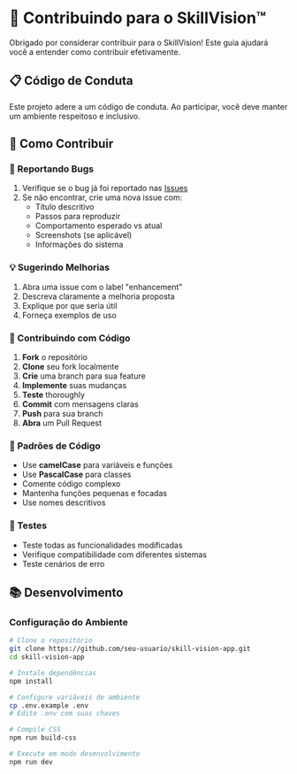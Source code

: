 # 🤝 Contribuindo para o SkillVision™

Obrigado por considerar contribuir para o SkillVision! Este guia ajudará você a entender como contribuir efetivamente.

## 📋 Código de Conduta

Este projeto adere a um código de conduta. Ao participar, você deve manter um ambiente respeitoso e inclusivo.

## 🚀 Como Contribuir

### 🐛 Reportando Bugs

1. Verifique se o bug já foi reportado nas [Issues](https://github.com/seu-usuario/skill-vision-app/issues)
2. Se não encontrar, crie uma nova issue com:
   - Título descritivo
   - Passos para reproduzir
   - Comportamento esperado vs atual
   - Screenshots (se aplicável)
   - Informações do sistema

### 💡 Sugerindo Melhorias

1. Abra uma issue com o label "enhancement"
2. Descreva claramente a melhoria proposta
3. Explique por que seria útil
4. Forneça exemplos de uso

### 🔧 Contribuindo com Código

1. **Fork** o repositório
2. **Clone** seu fork localmente
3. **Crie** uma branch para sua feature
4. **Implemente** suas mudanças
5. **Teste** thoroughly
6. **Commit** com mensagens claras
7. **Push** para sua branch
8. **Abra** um Pull Request

### 📝 Padrões de Código

- Use **camelCase** para variáveis e funções
- Use **PascalCase** para classes
- Comente código complexo
- Mantenha funções pequenas e focadas
- Use nomes descritivos

### 🧪 Testes

- Teste todas as funcionalidades modificadas
- Verifique compatibilidade com diferentes sistemas
- Teste cenários de erro

## 📚 Desenvolvimento

### Configuração do Ambiente

```bash
# Clone o repositório
git clone https://github.com/seu-usuario/skill-vision-app.git
cd skill-vision-app

# Instale dependências
npm install

# Configure variáveis de ambiente
cp .env.example .env
# Edite .env com suas chaves

# Compile CSS
npm run build-css

# Execute em modo desenvolvimento
npm run dev